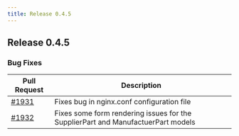 ```yaml
---
title: Release 0.4.5
---
```


## Release 0.4.5

### Bug Fixes

| Pull Request | Description |
| --- | --- |
| [#1931](https://github.com/inventree/InvenTree/pull/1931) | Fixes bug in nginx.conf configuration file |
| [#1932](https://github.com/inventree/InvenTree/pull/1932) | Fixes some form rendering issues for the SupplierPart and ManufactuerPart models |
